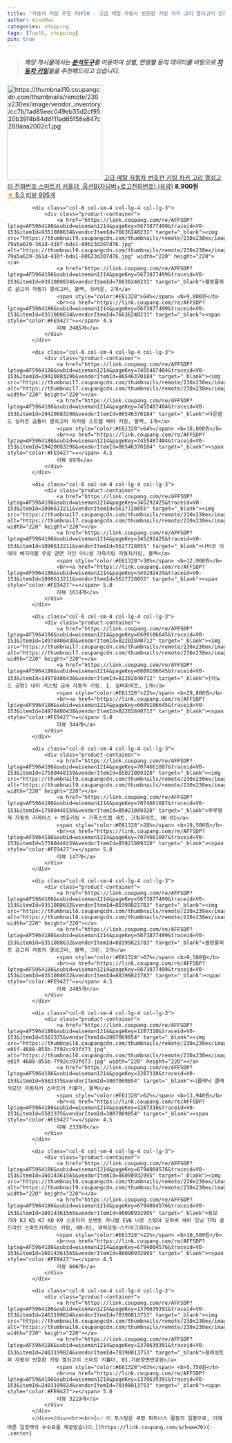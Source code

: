 ```yaml
---
title: "자동차 키링 추천 TOP10 - 고급 메탈 자동차 번호판 키링 차키 고리 열쇠고리 전화번호 스마트키 키홀더, 옵션B(차넘버+로고전화번호) (유광)"
author: WiseMan
categories: shopping
tags: [Top10, shopping]
pin: true
---
```


> ##### 해당 게시물에서는 [**분석도구**](https://itemscout.io/)를 이용하여 **성별**, **연령별** 등의 데이터를 바탕으로 [**자동차 키링**](https://link.coupang.com/a/baae76)들을 추천해드리고 있습니다.
<div class="container"><div class="row">
            <div class="col-6 col-sm-4 col-lg-4 col-lg-3">
                <div class="product-container">
                    <a href="https://link.coupang.com/re/AFFSDP?lptag=AF5964186&subid=wiseman1214&pageKey=7321092110&traceid=V0-153&itemId=18777105357&vendorItemId=70422825124" target="_blank"><img src="https://thumbnail10.coupangcdn.com/thumbnails/remote/230x230ex/image/vendor_inventory/cc7b/1ad85eec049eb35d2cf9520b39f4b84dd111ad65f58e847c289aaa2002c1.jpg" alt="https://thumbnail10.coupangcdn.com/thumbnails/remote/230x230ex/image/vendor_inventory/cc7b/1ad85eec049eb35d2cf9520b39f4b84dd111ad65f58e847c289aaa2002c1.jpg" width="220" height="220"></a>
                    <a href="https://link.coupang.com/re/AFFSDP?lptag=AF5964186&subid=wiseman1214&pageKey=7321092110&traceid=V0-153&itemId=18777105357&vendorItemId=70422825124" target="_blank">고급 메탈 자동차 번호판 키링 차키 고리 열쇠고리 전화번호 스마트키 키홀더, 옵션B(차넘버+로고전화번호) (유광)</a>
                    <span style="color:#E61328"></span> <b>8,900원</b>
                    <br><a href="https://link.coupang.com/re/AFFSDP?lptag=AF5964186&subid=wiseman1214&pageKey=7321092110&traceid=V0-153&itemId=18777105357&vendorItemId=70422825124" target="_blank"><span style="color:#FE9427">★</span> 5.0
                    리뷰 995개</a>
                </div>
            </div>
            
            <div class="col-6 col-sm-4 col-lg-4 col-lg-3">
                <div class="product-container">
                    <a href="https://link.coupang.com/re/AFFSDP?lptag=AF5964186&subid=wiseman1214&pageKey=5673877499&traceid=V0-153&itemId=9351008634&vendorItemId=76636240231" target="_blank"><img src="https://thumbnail9.coupangcdn.com/thumbnails/remote/230x230ex/image/retail/images/3665342643006972-79a5a629-361d-410f-bda1-80623d207d76.jpg" alt="https://thumbnail9.coupangcdn.com/thumbnails/remote/230x230ex/image/retail/images/3665342643006972-79a5a629-361d-410f-bda1-80623d207d76.jpg" width="220" height="220"></a>
                    <a href="https://link.coupang.com/re/AFFSDP?lptag=AF5964186&subid=wiseman1214&pageKey=5673877499&traceid=V0-153&itemId=9351008634&vendorItemId=76636240231" target="_blank">블랑플뢰르 곰고미 자동차 열쇠고리, 블랙, 브라운, 2개</a>
                    <span style="color:#E61328">64%</span> <b>9,800원</b>
                    <br><a href="https://link.coupang.com/re/AFFSDP?lptag=AF5964186&subid=wiseman1214&pageKey=5673877499&traceid=V0-153&itemId=9351008634&vendorItemId=76636240231" target="_blank"><span style="color:#FE9427">★</span> 4.5
                    리뷰 2485개</a>
                </div>
            </div>
            
            <div class="col-6 col-sm-4 col-lg-4 col-lg-3">
                <div class="product-container">
                    <a href="https://link.coupang.com/re/AFFSDP?lptag=AF5964186&subid=wiseman1214&pageKey=7455487404&traceid=V0-153&itemId=19420083296&vendorItemId=86546370184" target="_blank"><img src="https://thumbnail7.coupangcdn.com/thumbnails/remote/230x230ex/image/vendor_inventory/6d8f/21dfcb0da7a7e7bcdc43ee7586dba4c00dd31e54bfd4c8e9e568c0a3641a.png" alt="https://thumbnail7.coupangcdn.com/thumbnails/remote/230x230ex/image/vendor_inventory/6d8f/21dfcb0da7a7e7bcdc43ee7586dba4c00dd31e54bfd4c8e9e568c0a3641a.png" width="220" height="220"></a>
                    <a href="https://link.coupang.com/re/AFFSDP?lptag=AF5964186&subid=wiseman1214&pageKey=7455487404&traceid=V0-153&itemId=19420083296&vendorItemId=86546370184" target="_blank">다은랜드 실리콘 곰돌이 열쇠고리 차키링 스트랩 베어 키링, 블랙, 1개</a>
                    <span style="color:#E61328">64%</span> <b>10,800원</b>
                    <br><a href="https://link.coupang.com/re/AFFSDP?lptag=AF5964186&subid=wiseman1214&pageKey=7455487404&traceid=V0-153&itemId=19420083296&vendorItemId=86546370184" target="_blank"><span style="color:#FE9427">★</span> 4.5
                    리뷰 69개</a>
                </div>
            </div>
            
            <div class="col-6 col-sm-4 col-lg-4 col-lg-3">
                <div class="product-container">
                    <a href="https://link.coupang.com/re/AFFSDP?lptag=AF5964186&subid=wiseman1214&pageKey=345292425&traceid=V0-153&itemId=1096613211&vendorItemId=5617728055" target="_blank"><img src="https://thumbnail7.coupangcdn.com/thumbnails/remote/230x230ex/image/vendor_inventory/91ce/4334d10de11ce6b98ba6431af22a767c1963c136b114fdc323b766480e68.jpg" alt="https://thumbnail7.coupangcdn.com/thumbnails/remote/230x230ex/image/vendor_inventory/91ce/4334d10de11ce6b98ba6431af22a767c1963c136b114fdc323b766480e68.jpg" width="220" height="220"></a>
                    <a href="https://link.coupang.com/re/AFFSDP?lptag=AF5964186&subid=wiseman1214&pageKey=345292425&traceid=V0-153&itemId=1096613211&vendorItemId=5617728055" target="_blank">나비코 이태리 베지터블 무료 양면 각인 이니셜 가죽키링 자동차키링, 블랙</a>
                    <span style="color:#E61328">30%</span> <b>12,900원</b>
                    <br><a href="https://link.coupang.com/re/AFFSDP?lptag=AF5964186&subid=wiseman1214&pageKey=345292425&traceid=V0-153&itemId=1096613211&vendorItemId=5617728055" target="_blank"><span style="color:#FE9427">★</span> 5.0
                    리뷰 1614개</a>
                </div>
            </div>
            
            <div class="col-6 col-sm-4 col-lg-4 col-lg-3">
                <div class="product-container">
                    <a href="https://link.coupang.com/re/AFFSDP?lptag=AF5964186&subid=wiseman1214&pageKey=6609106645&traceid=V0-153&itemId=14978486438&vendorItemId=82202840712" target="_blank"><img src="https://thumbnail7.coupangcdn.com/thumbnails/remote/230x230ex/image/vendor_inventory/ecca/41b2aa8b483e6da8fbf0828f33977a3083bef609ddec9d115e1fad5eb14c.jpg" alt="https://thumbnail7.coupangcdn.com/thumbnails/remote/230x230ex/image/vendor_inventory/ecca/41b2aa8b483e6da8fbf0828f33977a3083bef609ddec9d115e1fad5eb14c.jpg" width="220" height="220"></a>
                    <a href="https://link.coupang.com/re/AFFSDP?lptag=AF5964186&subid=wiseman1214&pageKey=6609106645&traceid=V0-153&itemId=14978486438&vendorItemId=82202840712" target="_blank">[아노드 공방] 내차 커스텀 금속 자동차 키링, 1. 실버화이트, 1개</a>
                    <span style="color:#E61328">22%</span> <b>29,800원</b>
                    <br><a href="https://link.coupang.com/re/AFFSDP?lptag=AF5964186&subid=wiseman1214&pageKey=6609106645&traceid=V0-153&itemId=14978486438&vendorItemId=82202840712" target="_blank"><span style="color:#FE9427">★</span> 5.0
                    리뷰 344개</a>
                </div>
            </div>
            
            <div class="col-6 col-sm-4 col-lg-4 col-lg-3">
                <div class="product-container">
                    <a href="https://link.coupang.com/re/AFFSDP?lptag=AF5964186&subid=wiseman1214&pageKey=7074661087&traceid=V0-153&itemId=17580448159&vendorItemId=85021089320" target="_blank"><img src="https://thumbnail9.coupangcdn.com/thumbnails/remote/230x230ex/image/vendor_inventory/7ae0/513c0d78186ead3a0d037432f5a1328547a69ecb3f1384fa9200aeb4a3e9.jpg" alt="https://thumbnail9.coupangcdn.com/thumbnails/remote/230x230ex/image/vendor_inventory/7ae0/513c0d78186ead3a0d037432f5a1328547a69ecb3f1384fa9200aeb4a3e9.jpg" width="220" height="220"></a>
                    <a href="https://link.coupang.com/re/AFFSDP?lptag=AF5964186&subid=wiseman1214&pageKey=7074661087&traceid=V0-153&itemId=17580448159&vendorItemId=85021089320" target="_blank">루루형제 자동차 키케이스 + 번호키링 + 가죽스트랩 세트, 크림화이트, HK-01</a>
                    <span style="color:#E61328">28%</span> <b>19,500원</b>
                    <br><a href="https://link.coupang.com/re/AFFSDP?lptag=AF5964186&subid=wiseman1214&pageKey=7074661087&traceid=V0-153&itemId=17580448159&vendorItemId=85021089320" target="_blank"><span style="color:#FE9427">★</span> 5.0
                    리뷰 147개</a>
                </div>
            </div>
            
            <div class="col-6 col-sm-4 col-lg-4 col-lg-3">
                <div class="product-container">
                    <a href="https://link.coupang.com/re/AFFSDP?lptag=AF5964186&subid=wiseman1214&pageKey=5673877499&traceid=V0-153&itemId=9351008632&vendorItemId=88399821783" target="_blank"><img src="https://thumbnail8.coupangcdn.com/thumbnails/remote/230x230ex/image/vendor_inventory/02c7/ab4c0deb90602ac7621c0d1f87b111989f1c501b52d76dace8a3f42f7dcf.jpg" alt="https://thumbnail8.coupangcdn.com/thumbnails/remote/230x230ex/image/vendor_inventory/02c7/ab4c0deb90602ac7621c0d1f87b111989f1c501b52d76dace8a3f42f7dcf.jpg" width="220" height="220"></a>
                    <a href="https://link.coupang.com/re/AFFSDP?lptag=AF5964186&subid=wiseman1214&pageKey=5673877499&traceid=V0-153&itemId=9351008632&vendorItemId=88399821783" target="_blank">블랑플뢰르 곰고미 자동차 열쇠고리, 블랙, 그린, 2개</a>
                    <span style="color:#E61328">67%</span> <b>9,580원</b>
                    <br><a href="https://link.coupang.com/re/AFFSDP?lptag=AF5964186&subid=wiseman1214&pageKey=5673877499&traceid=V0-153&itemId=9351008632&vendorItemId=88399821783" target="_blank"><span style="color:#FE9427">★</span> 4.5
                    리뷰 2485개</a>
                </div>
            </div>
            
            <div class="col-6 col-sm-4 col-lg-4 col-lg-3">
                <div class="product-container">
                    <a href="https://link.coupang.com/re/AFFSDP?lptag=AF5964186&subid=wiseman1214&pageKey=1287310&traceid=V0-153&itemId=5583375&vendorItemId=3007069854" target="_blank"><img src="https://thumbnail6.coupangcdn.com/thumbnails/remote/230x230ex/image/product/image/vendoritem/2018/12/05/3007069854/c4d623ae-e01f-4688-855b-7f92cc93fd73.jpg" alt="https://thumbnail6.coupangcdn.com/thumbnails/remote/230x230ex/image/product/image/vendoritem/2018/12/05/3007069854/c4d623ae-e01f-4688-855b-7f92cc93fd73.jpg" width="220" height="220"></a>
                    <a href="https://link.coupang.com/re/AFFSDP?lptag=AF5964186&subid=wiseman1214&pageKey=1287310&traceid=V0-153&itemId=5583375&vendorItemId=3007069854" target="_blank">니꼴레닉 클래식모던 자동차키 스마트키 키홀더, 블랙</a>
                    <span style="color:#E61328">62%</span> <b>13,940원</b>
                    <br><a href="https://link.coupang.com/re/AFFSDP?lptag=AF5964186&subid=wiseman1214&pageKey=1287310&traceid=V0-153&itemId=5583375&vendorItemId=3007069854" target="_blank"><span style="color:#FE9427">★</span> 4.5
                    리뷰 2339개</a>
                </div>
            </div>
            
            <div class="col-6 col-sm-4 col-lg-4 col-lg-3">
                <div class="product-container">
                    <a href="https://link.coupang.com/re/AFFSDP?lptag=AF5964186&subid=wiseman1214&pageKey=6794004576&traceid=V0-153&itemId=16014361565&vendorItemId=86090932995" target="_blank"><img src="https://thumbnail9.coupangcdn.com/thumbnails/remote/230x230ex/image/vendor_inventory/c6b7/6d88d181bcaa56fc89ffb745873c12399e2b2fbbd675c367674f42e7ec5b.jpg" alt="https://thumbnail9.coupangcdn.com/thumbnails/remote/230x230ex/image/vendor_inventory/c6b7/6d88d181bcaa56fc89ffb745873c12399e2b2fbbd675c367674f42e7ec5b.jpg" width="220" height="220"></a>
                    <a href="https://link.coupang.com/re/AFFSDP?lptag=AF5964186&subid=wiseman1214&pageKey=6794004576&traceid=V0-153&itemId=16014361565&vendorItemId=86090932995" target="_blank">튜모 기아 K3 K5 K7 K8 K9 스포티지 쏘렌토 카니발 EV6 니로 스팅어 모하비 레이 모닝 TPU 골드라인 스마트키케이스 키링, KN-01, 큐빅오링-스카이그레이</a>
                    <span style="color:#E61328">22%</span> <b>10,500원</b>
                    <br><a href="https://link.coupang.com/re/AFFSDP?lptag=AF5964186&subid=wiseman1214&pageKey=6794004576&traceid=V0-153&itemId=16014361565&vendorItemId=86090932995" target="_blank"><span style="color:#FE9427">★</span> 4.5
                    리뷰 606개</a>
                </div>
            </div>
            
            <div class="col-6 col-sm-4 col-lg-4 col-lg-3">
                <div class="product-container">
                    <a href="https://link.coupang.com/re/AFFSDP?lptag=AF5964186&subid=wiseman1214&pageKey=1370639391&traceid=V0-153&itemId=2403199824&vendorItemId=70398013753" target="_blank"><img src="https://thumbnail6.coupangcdn.com/thumbnails/remote/230x230ex/image/vendor_inventory/b306/44e784b3887f61475a757583c29423ae2dbf9e86f5e2f501fda6b47a85b7.jpg" alt="https://thumbnail6.coupangcdn.com/thumbnails/remote/230x230ex/image/vendor_inventory/b306/44e784b3887f61475a757583c29423ae2dbf9e86f5e2f501fda6b47a85b7.jpg" width="220" height="220"></a>
                    <a href="https://link.coupang.com/re/AFFSDP?lptag=AF5964186&subid=wiseman1214&pageKey=1370639391&traceid=V0-153&itemId=2403199824&vendorItemId=70398013753" target="_blank">블레싱토퍼 자동차 번호판 키링 열쇠고리 스마트 키홀더, 01.기본양면번호판</a>
                    <span style="color:#E61328">63%</span> <b>5,750원</b>
                    <br><a href="https://link.coupang.com/re/AFFSDP?lptag=AF5964186&subid=wiseman1214&pageKey=1370639391&traceid=V0-153&itemId=2403199824&vendorItemId=70398013753" target="_blank"><span style="color:#FE9427">★</span> 5.0
                    리뷰 3219개</a>
                </div>
            </div>
            </div></div><br><br>[👉 이 포스팅은 쿠팡 파트너스 활동의 일환으로, 이에 따른 일정액의 수수료를 제공받습니다.](https://link.coupang.com/a/baae76){: .center}